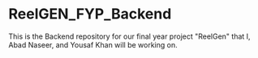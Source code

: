 # ReelGEN_FYP_Backend
This is the Backend repository for our final year project "ReelGen" that I, Abad Naseer, and Yousaf Khan will be working on.
